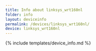 ```yaml
---
title: Info about linksys_wrt160nl
folder: info
layout: deviceinfo
permalink: /devices/linksys_wrt160nl/
device: linksys_wrt160nl
---
```

{% include templates/device_info.md %}

